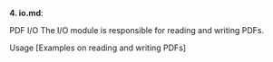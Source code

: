 
**4. io.md**:

PDF I/O
The I/O module is responsible for reading and writing PDFs.

Usage
[Examples on reading and writing PDFs]